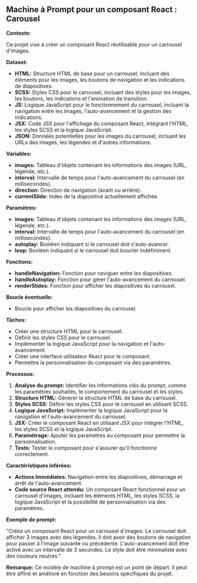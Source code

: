 ## Machine à Prompt pour un composant React : Carousel

**Contexte:**

Ce projet vise à créer un composant React réutilisable pour un carrousel d'images. 

**Dataset:**

* **HTML:** Structure HTML de base pour un carrousel, incluant des éléments pour les images, les boutons de navigation et les indications de diapositives.
* **SCSS:** Styles CSS pour le carrousel, incluant des styles pour les images, les boutons, les indications et l'animation de transition.
* **JS:** Logique JavaScript pour le fonctionnement du carrousel, incluant la navigation entre les images, l'auto-avancement et la gestion des indications.
* **JSX:** Code JSX pour l'affichage du composant React, intégrant l'HTML, les styles SCSS et la logique JavaScript.
* **JSON:** Données potentielles pour les images du carrousel, incluant les URLs des images, les légendes et d'autres informations.

**Variables:**

* **images:** Tableau d'objets contenant les informations des images (URL, légende, etc.).
* **interval:** Intervalle de temps pour l'auto-avancement du carrousel (en millisecondes).
* **direction:** Direction de navigation (avant ou arrière).
* **currentSlide:** Index de la diapositive actuellement affichée.

**Paramètres:**

* **images:** Tableau d'objets contenant les informations des images (URL, légende, etc.).
* **interval:** Intervalle de temps pour l'auto-avancement du carrousel (en millisecondes).
* **autoplay:** Booléen indiquant si le carrousel doit s'auto-avancer.
* **loop:** Booléen indiquant si le carrousel doit boucler indéfiniment.

**Fonctions:**

* **handleNavigation:** Fonction pour naviguer entre les diapositives.
* **handleAutoplay:** Fonction pour gérer l'auto-avancement du carrousel.
* **renderSlides:** Fonction pour afficher les diapositives du carrousel.

**Boucle éventuelle:**

* Boucle pour afficher les diapositives du carrousel.

**Tâches:**

* Créer une structure HTML pour le carrousel.
* Définir les styles CSS pour le carrousel.
* Implémenter la logique JavaScript pour la navigation et l'auto-avancement.
* Créer une interface utilisateur React pour le composant.
* Permettre la personnalisation du composant via des paramètres.

**Processus:**

1. **Analyse du prompt:** Identifier les informations clés du prompt, comme les paramètres souhaités, le comportement du carrousel et les styles.
2. **Structure HTML:** Générer la structure HTML de base du carrousel.
3. **Styles SCSS:** Définir les styles CSS pour le carrousel en utilisant SCSS.
4. **Logique JavaScript:** Implémenter la logique JavaScript pour la navigation et l'auto-avancement du carrousel.
5. **JSX:** Créer le composant React en utilisant JSX pour intégrer l'HTML, les styles SCSS et la logique JavaScript.
6. **Paramétrage:** Ajouter les paramètres au composant pour permettre la personnalisation.
7. **Tests:** Tester le composant pour s'assurer qu'il fonctionne correctement.

**Caractéristiques inférées:**

* **Actions Immédiates:** Navigation entre les diapositives, démarrage et arrêt de l'auto-avancement.
* **Code source React attendu:** Un composant React fonctionnel pour un carrousel d'images, incluant les éléments HTML, les styles SCSS, la logique JavaScript et la possibilité de personnalisation via des paramètres.


**Exemple de prompt:**

"Créez un composant React pour un carrousel d'images. Le carrousel doit afficher 3 images avec des légendes. Il doit avoir des boutons de navigation pour passer à l'image suivante ou précédente. L'auto-avancement doit être activé avec un intervalle de 3 secondes. Le style doit être minimaliste avec des couleurs neutres."



**Remarque:**  Ce modèle de machine à prompt est un point de départ. Il peut être affiné et amélioré en fonction des besoins spécifiques du projet.
